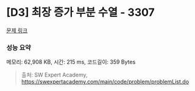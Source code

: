 # [D3] 최장 증가 부분 수열 - 3307 

[문제 링크](https://swexpertacademy.com/main/code/problem/problemDetail.do?contestProbId=AWBOKg-a6l0DFAWr) 

### 성능 요약

메모리: 62,908 KB, 시간: 215 ms, 코드길이: 359 Bytes



> 출처: SW Expert Academy, https://swexpertacademy.com/main/code/problem/problemList.do